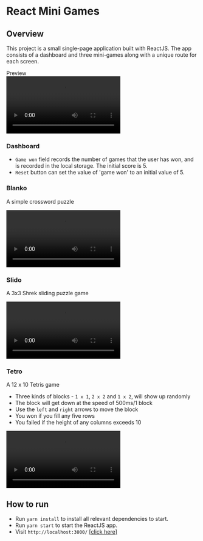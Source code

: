 # React Mini Games

## Overview

This project is a small single-page application built with ReactJS. The app consists of a dashboard and three mini-games along with a unique route for each screen. 

Preview  
![Preview](./preview/preview.mov)

### Dashboard

- `Game won` field records the number of games that the user has won, and is recorded in the local storage. The initial score is 5. 
- `Reset` button can set the value of 'game won' to an initial value of 5.

### Blanko

A simple crossword puzzle

![Preview](./preview/blanki.mov)

### Slido

A 3x3 Shrek sliding puzzle game

![Preview](./preview/slido.mov)

### Tetro

A 12 x 10 Tetris game

- Three kinds of blocks - `1 x 1`, `2 x 2` and `1 x 2`, will show up randomly
- The block will get down at the speed of 500ms/1 block
- Use the `left` and `right` arrows to move the block
- You won if you fill any five rows
- You failed if the height of any columns exceeds 10

![Preview](./preview/tetro.mov)

## How to run

- Run `yarn install` to install all relevant dependencies to start.
- Run `yarn start` to start the ReactJS app.
- Visit `http://localhost:3000/` [[click here]](http://localhost:3000/)